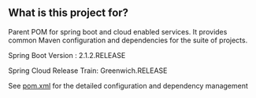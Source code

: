 ## What is this project for? ##

Parent POM for spring boot and cloud enabled services. It provides common Maven configuration and dependencies for the suite of projects.

Spring Boot Version : 2.1.2.RELEASE

Spring Cloud Release Train: Greenwich.RELEASE

See [pom.xml](https://github.ec.va.gov/EPMO/bip-framework/blob/master/bip-framework-parentpom/pom.xml) for the detailed configuration and dependency management
